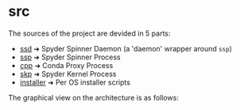 # src

The sources of the project are devided in 5 parts:

- [ssd]() ➜ Spyder Spinner Daemon (a 'daemon' wrapper around `ssp`)
- [ssp]() ➜ Spyder Spinner Process
- [cpp]() ➜ Conda Proxy Process
- [skp]() ➜ Spyder Kernel Process
- [installer]() ➜ Per OS installer scripts

The graphical view on the architecture is as follows:

